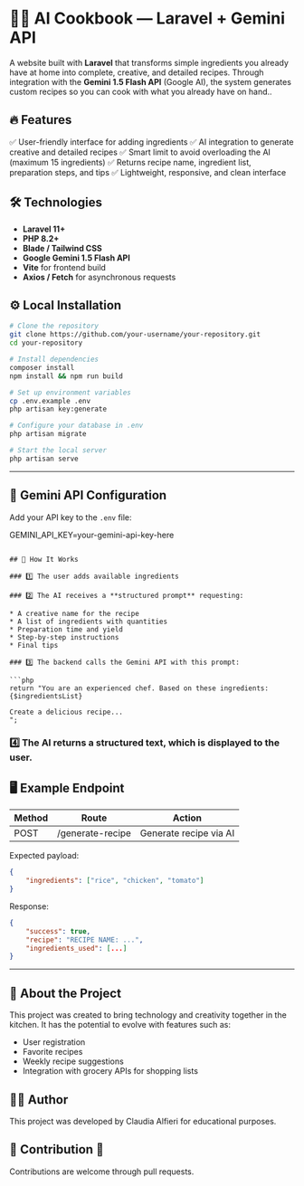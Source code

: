 

# 🧑‍🍳 AI Cookbook — Laravel + Gemini API

A website built with **Laravel** that transforms simple ingredients you already have at home into complete, creative, and detailed recipes. Through integration with the **Gemini 1.5 Flash API** (Google AI), the system generates custom recipes so you can cook with what you already have on hand..


## 🔥 Features

✅ User-friendly interface for adding ingredients
✅ AI integration to generate creative and detailed recipes
✅ Smart limit to avoid overloading the AI (maximum 15 ingredients)
✅ Returns recipe name, ingredient list, preparation steps, and tips
✅ Lightweight, responsive, and clean interface


## 🛠️ Technologies

* **Laravel 11+**
* **PHP 8.2+**
* **Blade / Tailwind CSS**
* **Google Gemini 1.5 Flash API**
* **Vite** for frontend build
* **Axios / Fetch** for asynchronous requests

## ⚙️ Local Installation

```bash
# Clone the repository
git clone https://github.com/your-username/your-repository.git
cd your-repository

# Install dependencies
composer install
npm install && npm run build

# Set up environment variables
cp .env.example .env
php artisan key:generate

# Configure your database in .env
php artisan migrate

# Start the local server
php artisan serve
```
---

## 🔑 Gemini API Configuration

Add your API key to the `.env` file:

GEMINI_API_KEY=your-gemini-api-key-here
```

## 🚀 How It Works

### 1️⃣ The user adds available ingredients

### 2️⃣ The AI receives a **structured prompt** requesting:

* A creative name for the recipe
* A list of ingredients with quantities
* Preparation time and yield
* Step-by-step instructions
* Final tips

### 3️⃣ The backend calls the Gemini API with this prompt:

```php
return "You are an experienced chef. Based on these ingredients: {$ingredientsList}

Create a delicious recipe...
";
```

### 4️⃣ The AI returns a structured text, which is displayed to the user.


## 🖥️ Example Endpoint

| Method | Route            | Action                 |
| ------ | ---------------- | ---------------------- |
| POST   | /generate-recipe | Generate recipe via AI |

Expected payload:

```json
{
    "ingredients": ["rice", "chicken", "tomato"]
}
```

Response:

```json
{
    "success": true,
    "recipe": "RECIPE NAME: ...",
    "ingredients_used": [...]
}
```
---

## 🙋 About the Project

This project was created to bring technology and creativity together in the kitchen. It has the potential to evolve with features such as:

* User registration
* Favorite recipes
* Weekly recipe suggestions
* Integration with grocery APIs for shopping lists
  
## 👨‍💻 Author

This project was developed by Claudia Alfieri for educational purposes.


## 📝 Contribution 🤝

Contributions are welcome through pull requests.
